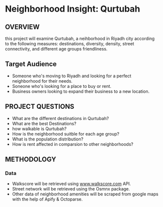 # Neighborhood Insight: Qurtubah

## OVERVIEW
this project will examine Qurtubah, a neihborhood in Riyadh city according to the following measures: destinations, diversity, density, street connectivity, and different age groups friendliness. 


## Target Audience
- Someone who's moving to Riyadh and looking for a perfect neighborhood for their needs.
- Soneone who's looking for a place to buy or rent.
- Business owners looking to expand their business to a new location.

## PROJECT QUESTIONS  
- What are the different destinations in Qurtubah?
- What are the best Destinations?
- how walkable is Qurtubah?
- How is the neighborhood suitble for each age group?
- What is the population distribution?
- How is rent affected in comparsion to other neighborhoods?

## METHODOLOGY  

### Data

- Walkscore will be retrieved using www.walkscore.com API.
- Street network will be retrieved using the Osmnx package.
- Other data of neighborhood amenities will be scraped from google maps with the help of Apify & Octoparse.
